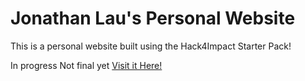 # Jonathan Lau's Personal Website
This is a personal website built using the Hack4Impact Starter Pack!

In progress Not final yet
[Visit it Here!](https://jjonathanlauu.github.io)
